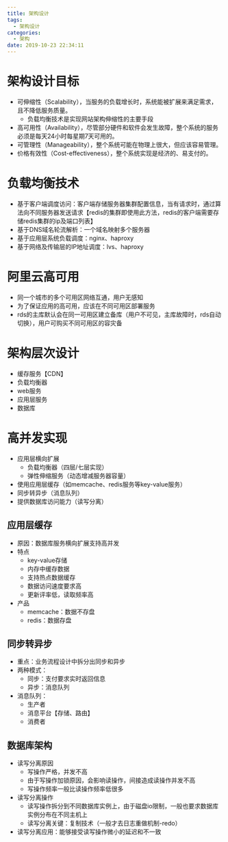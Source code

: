 ```yaml
---
title: 架构设计
tags:
  - 架构设计
categories:
  - 架构
date: 2019-10-23 22:34:11
---
```


# 架构设计目标
* 可伸缩性（Scalability），当服务的负载增长时，系统能被扩展来满足需求，且不降低服务质量。
    - 负载均衡技术是实现网站架构伸缩性的主要手段
* 高可用性（Availability），尽管部分硬件和软件会发生故障，整个系统的服务必须是每天24小时每星期7天可用的。
* 可管理性（Manageability），整个系统可能在物理上很大，但应该容易管理。
* 价格有效性（Cost-effectiveness），整个系统实现是经济的、易支付的。

# 负载均衡技术
* 基于客户端调度访问：客户端存储服务器集群配置信息，当有请求时，通过算法向不同服务器发送请求【redis的集群即使用此方法，redis的客户端需要存储redis集群的ip及端口列表】
* 基于DNS域名轮流解析：一个域名映射多个服务器
* 基于应用层系统负载调度：nginx、haproxy
* 基于网络及传输层的IP地址调度：lvs、haproxy

# 阿里云高可用
* 同一个城市的多个可用区网络互通，用户无感知
* 为了保证应用的高可用，应该在不同可用区部署服务
* rds的主库默认会在同一可用区建立备库（用户不可见，主库故障时，rds自动切换），用户可购买不同可用区的容灾备

# 架构层次设计
* 缓存服务【CDN】
* 负载均衡器
* web服务
* 应用层服务
* 数据库

# 高并发实现
* 应用层横向扩展
    - 负载均衡器（四层/七层实现）
    - 弹性伸缩服务（动态增减服务器容量）
* 使用应用层缓存（如memcache、redis服务等key-value服务）
* 同步转异步（消息队列）
* 提供数据库访问能力（读写分离）

## 应用层缓存
* 原因：数据库服务横向扩展支持高并发
* 特点
    - key-value存储
    - 内存中缓存数据
    - 支持热点数据缓存
    - 数据访问速度要求高
    - 更新评率低，读取频率高
* 产品
    - memcache：数据不存盘
    - redis：数据存盘

## 同步转异步
* 重点：业务流程设计中拆分出同步和异步
* 两种模式：
    - 同步：支付要求实时返回信息
    - 异步：消息队列
* 消息队列：
    - 生产者
    - 消息平台【存储、路由】
    - 消费者

## 数据库架构
* 读写分离原因
    - 写操作严格，并发不高
    - 由于写操作加锁原因，会影响读操作，间接造成读操作并发不高
    - 写操作频率一般比读操作频率低很多
* 读写分离操作
    - 读写操作拆分到不同数据库实例上，由于磁盘io限制，一般也要求数据库实例分布在不同主机上
    - 读写分离关键：复制技术（一般才去日志重做机制-redo）
* 读写分离应用：能够接受读写操作微小的延迟和不一致
